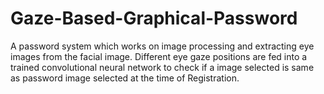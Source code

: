 # Gaze-Based-Graphical-Password
A password system which works on image processing and extracting eye images from the facial image. Different eye gaze positions are fed into a trained convolutional neural network to check if a image selected is same as password image selected at the time of Registration.
